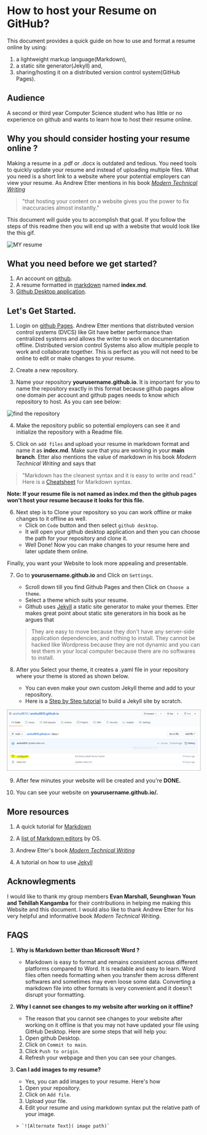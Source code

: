 # How to host your Resume on GitHub?

This document provides a quick guide on how to use and format a resume online by using:
1. a lightweight markup language(Markdown),
1. a static site generator(Jekyll) and,
1. sharing/hosting it on a distributed version control system(GitHub Pages).

## Audience
A second or third year Computer Science student who has little or no experience on github and wants to learn how to host their resume online. 

## Why you should consider hosting your resume online ?

Making a resume in a .pdf or .docx is outdated and tedious. You need tools to quickly update your resume and instead of uploading multiple files. What you need is a short link to a website where your potential employers can view your resume. As Andrew Etter mentions in his book [*Modern Technical Writing*](https://www.amazon.ca/Modern-Technical-Writing-Introduction-Documentation-ebook/dp/B01A2QL9SS) 

>"that hosting your content on a website gives you the power to fix inaccuracies almost instantly."

This document will guide you to accomplish that goal. If you follow the steps of this readme then you will end up with a website that would look like the this gif.

![MY resume](https://media.giphy.com/media/znMM8g0B7EE5HZHzlV/giphy.gif)

## What you need before we get started?
1. An account on [github](https://github.com/).
1. A resume formatted in [markdown](https://daringfireball.net/projects/markdown/) named **index.md**. 
1. [Github Desktop application](https://desktop.github.com/).

## Let's Get Started.
1. Login on [github Pages](https://github.com/). Andrew Etter mentions that distributed version control systems (DVCS) like Git have better performance than centralized systems and allows the writer to work on documentation offline. Distributed version control Systems also allow multiple people to work and collaborate together.
This is perfect as you will not need to be online to edit or make changes to your resume.

2. Create a new repository. 

3. Name your repository **yourusername.github.io**. It is important for you to name the repository exactly in this format because github pages allow one domain per account and github pages needs to know which repository to host. As you can see below:

![find the repository](https://media.giphy.com/media/pWKSwNQNyZzCZA2S2i/giphy.gif) 

4. Make the repository public so potential employers can see it and initialize the repository with a Readme file.

5. Click on `add files` and upload your resume in markdown format and name it as **index.md**. Make sure that you are working in your **main branch**. Etter also mentions the value of markdown in his book *Modern Technical Writing* and says that

>"Markdown has the cleanest syntax and it is easy to write and read." Here is a [Cheatsheet](https://www.markdownguide.org/cheat-sheet/) for Markdown syntax.

**Note: If your resume file is not named as index.md then the github pages won't host your resume because it looks for this file.**

6. Next step is to Clone your repository so you can work offline or make changes to it offline as well.
   * Click on `Code` button and then select `github desktop`.
   * It will open your github desktop application and then you can choose the path for your repository and clone it.
   * Well Done! Now you can make changes to your resume here and later update them online.

Finally, you want your Website to look more appealing and presentable.

7. Go to **yourusername.github.io** and Click on `Settings`. 
   * Scroll down till you find Github Pages and then Click on `Choose a theme`.
   * Select a theme which suits your resume.
   * Github uses [Jekyll](https://github.com/jekyll/jekyll) a static site generator to make your themes. Etter makes great point about static site generators in his book as        he argues that

   >They are easy to move because they don't have any server-side application dependencies, and nothing to install. They cannot be hacked like Wordpress because they are not dynamic and you can test them in your local computer because there are no softwares to install.

8. After you Select your theme, it creates a .yaml file in your repository where your theme is stored as shown below.
   * You can even make your own custom Jekyll theme and add to your repository. 
   * Here is a [Step by Step tutorial](https://jekyllrb.com/docs/step-by-step/01-setup/) to build a Jekyll site by scratch.

![yml file](yaml.PNG)

9. After few minutes your website will be created and you're **DONE.**

10. You can see your website on **yourusername.github.io/.**

## More resources

1. A quick tutorial for [Markdown](https://www.markdowntutorial.com/)

2. A [list of Markdown editors](https://www.oberlo.ca/blog/markdown-editors) by OS. 

3. Andrew Etter's book [*Modern Technical Writing*](https://www.amazon.ca/Modern-Technical-Writing-Introduction-Documentation-ebook/dp/B01A2QL9SS)

4. A tutorial on how to use [Jekyll](https://www.youtube.com/playlist?list=PLLAZ4kZ9dFpOPV5C5Ay0pHaa0RJFhcmcB)

## Acknowlegments
I would like to thank my group members **Evan Marshall, Seunghwan Youn and Tehillah Kangamba** for their contributions in helping me making this Website and this document.
I would also like to thank Andrew Etter for his very helpful and informative book *Modern Technical Writing*.

## FAQS
1. **Why is Markdown better than Microsoft Word ?**
    * Markdown is easy to format and remains consistent across different platforms compared to Word. It is readable and easy to learn. Word files often needs formatting when you transfer them across different softwares and sometimes may even loose some data. Converting a markdown file into other formats is very convenient and it doesn't disrupt your formatting. 
 
2. **Why I cannot see changes to my website after working on it offline?**
    * The reason that you cannot see changes to your website after working on it offline is that you may not have updated your file using GitHub Desktop.
      Here are some steps that will help you:
     1. Open github Desktop.
     2. Click on `Commit to main`.
     3. Click `Push to origin`. 
     4. Refresh your webpage and then you can see your changes.

3. **Can I add images to my resume?**
    * Yes, you can add images to your resume. Here's how
     1. Open your repository.
     2. Click on `Add file`.
     3. Upload your file.
     4. Edit your resume and using markdown syntax put the relative path of your image.
       
       > `![Alternate Text]( image path)`
